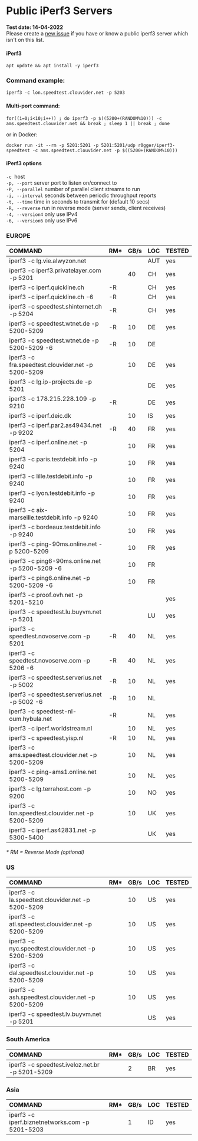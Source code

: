 # Public iPerf3 Servers

**Test date: 14-04-2022**   
Please create a [new issue](https://github.com/R0GGER/public-iperf3-servers/issues) if you have or know a public iperf3 server which isn't on this list.

#### iPerf3
```
apt update && apt install -y iperf3 
```
### Command example:
`iperf3 -c lon.speedtest.clouvider.net -p 5203`

#### Multi-port command:
```
for((i=0;i<10;i++)) ; do iperf3 -p $((5200+(RANDOM%10))) -c ams.speedtest.clouvider.net && break ; sleep 1 || break ; done
```
or in Docker:
```
docker run -it --rm -p 5201:5201 -p 5201:5201/udp r0gger/iperf3-speedtest -c ams.speedtest.clouvider.net -p $((5200+(RANDOM%10)))
```

#### iPerf3 options

`-c`  host  
`-p, --port` server port to listen on/connect to    
`-P, --parallel` number of parallel client streams to run    
`-i, --interval` seconds between periodic throughput reports   
`-t, --time` time in seconds to transmit for (default 10 secs)    
`-R, --reverse` run in reverse mode (server sends, client receives)    
`-4, --version4` only use IPv4   
`-6, --version6` only use IPv6    


### EUROPE

| **COMMAND** | **RM*** | **GB/s** | **LOC** | **TESTED** |
| :-- | --- | --- | --- | --- |
| iperf3 -c lg.vie.alwyzon.net |     |  | AUT  | yes |
| iperf3 -c iperf3.privatelayer.com -p 5201 |     | 40  | CH  | yes |
| iperf3 -c iperf.quickline.ch | -R |  | CH  | yes |
| iperf3 -c iperf.quickline.ch -6 | -R |  | CH  | yes |
| iperf3 -c speedtest.shinternet.ch -p 5204 | -R |  | CH  | yes |
| iperf3 -c speedtest.wtnet.de -p 5200-5209 | -R  | 10  | DE  | yes |
| iperf3 -c speedtest.wtnet.de -p 5200-5209 -6 | -R  | 10  | DE  |     |
| iperf3 -c fra.speedtest.clouvider.net -p 5200-5209 |     | 10  | DE  | yes |
| iperf3 -c lg.ip-projects.de -p 5201 |     |  | DE  | yes |
| iperf3 -c 178.215.228.109 -p 9210 | -R |  | DE  | yes |
| iperf3 -c iperf.deic.dk |     | 10  | IS  | yes |
| iperf3 -c iperf.par2.as49434.net -p 9202 | -R  | 40  | FR  | yes |
| iperf3 -c iperf.online.net -p 5204 |     | 10  | FR  | yes |
| iperf3 -c paris.testdebit.info -p 9240 |     | 10  | FR  | yes |
| iperf3 -c lille.testdebit.info -p 9240 |     | 10  | FR  | yes |
| iperf3 -c lyon.testdebit.info -p 9240 |     | 10  | FR  | yes |
| iperf3 -c aix-marseille.testdebit.info -p 9240 |     | 10  | FR  | yes |
| iperf3 -c bordeaux.testdebit.info -p 9240 |     | 10  | FR  | yes |
| iperf3 -c ping-90ms.online.net -p 5200-5209 |     | 10  | FR  | yes |
| iperf3 -c ping6-90ms.online.net -p 5200-5209 -6 |     | 10  | FR  |     |
| iperf3 -c ping6.online.net -p 5200-5209 -6 |     | 10  | FR  |     |
| iperf3 -c proof.ovh.net -p 5201-5210 |     |     |     | yes |
| iperf3 -c speedtest.lu.buyvm.net -p 5201 |  |  | LU  | yes |
| iperf3 -c speedtest.novoserve.com -p 5201 | -R  | 40  | NL  | yes |
| iperf3 -c speedtest.novoserve.com -p 5206 -6 | -R | 40  | NL  | yes |
| iperf3 -c speedtest.serverius.net -p 5002 | -R  | 10  | NL  | yes |
| iperf3 -c speedtest.serverius.net -p 5002 -6 | -R  | 10  | NL  |     |
| iperf3 -c speedtest-nl-oum.hybula.net | -R |  | NL  | yes |
| iperf3 -c iperf.worldstream.nl |     | 10  | NL  | yes |
| iperf3 -c speedtest.yisp.nl | -R | 10  | NL  | yes |
| iperf3 -c ams.speedtest.clouvider.net -p 5200-5209 |     | 10  | NL  | yes |
| iperf3 -c ping-ams1.online.net 5200-5209 |     | 10  | NL  | yes |
| iperf3 -c lg.terrahost.com -p 9200 |     | 10  | NO  | yes |
| iperf3 -c lon.speedtest.clouvider.net -p 5200-5209 |     | 10  | UK  | yes |
| iperf3 -c iperf.as42831.net -p 5300-5400 |     |  | UK  | yes |

*\* RM = Reverse Mode (optional)*

### US

| **COMMAND** | **RM*** | **GB/s** | **LOC** | **TESTED** |
| :-- | --- | --- | --- | --- |
| iperf3 -c la.speedtest.clouvider.net -p 5200-5209 |     | 10  | US  | yes |
| iperf3 -c atl.speedtest.clouvider.net -p 5200-5209 |     | 10  | US  | yes |
| iperf3 -c nyc.speedtest.clouvider.net -p 5200-5209 |     | 10  | US  | yes |
| iperf3 -c dal.speedtest.clouvider.net -p 5200-5209 |     | 10  | US  | yes |
| iperf3 -c ash.speedtest.clouvider.net -p 5200-5209 |     | 10  | US  | yes |
| iperf3 -c speedtest.lv.buyvm.net -p 5201 |   |  | US  | yes |

### South America

| **COMMAND** | **RM*** | **GB/s** | **LOC** | **TESTED** |
| :-- | --- | --- | --- | --- |
| iperf3 -c speedtest.iveloz.net.br -p 5201-5209 |     | 2  | BR  | yes |

### Asia

| **COMMAND** | **RM*** | **GB/s** | **LOC** | **TESTED** |
| :-- | --- | --- | --- | --- |
| iperf3 -c iperf.biznetnetworks.com -p 5201-5203 |     | 1 | ID | yes |

